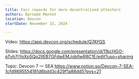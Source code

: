 ```yaml
---
title: Fair rewards for more decentralised attesters
authors: Barnabé Monnot
location: Devcon
startDate: November 15, 2024

---
```


Video: <https://app.devcon.org/schedule/Q7AYQS>

Slides: <https://docs.google.com/presentation/d/11bcHGO-pTvh7jYpXp5Qp2IlEB7GFdwEMJobIIwR8C1E/edit?usp=sharing>

Topic: Devcon 7 — SEA <https://www.notion.so/Devcon-7-SEA-1cfd9895554181d6bdd3c429f1a88dd5?pvs=21>